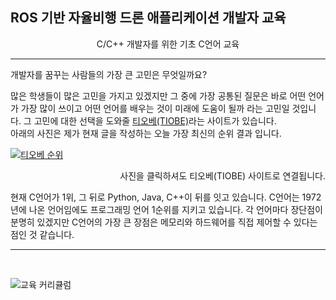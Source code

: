 ## ROS 기반 자율비행 드론 애플리케이션 개발자 교육
<div style="text-align: center">


C/C++ 개발자를 위한 기초 C언어 교육


</div>

---
개발자를 꿈꾸는 사람들의 가장 큰 고민은 무엇일까요?  

많은 학생들이 많은 고민을 가지고 있겠지만 그 중에 가장 공통된 질문은 바로 어떤 언어가 가장 많이 쓰이고 어떤 언어를 배우는 것이 미래에 도움이 될까 라는 고민일 것입니다. 그 고민에 대한 선택을 도와줄 [티오베(TIOBE)](https://www.tiobe.com/tiobe-index/)라는 사이트가 있습니다.  
아래의 사진은 제가 현재 글을 작성하는 오늘 가장 최신의 순위 결과 입니다.

[![티오베 순위](https://user-images.githubusercontent.com/84114844/118231463-23167580-b4ca-11eb-87a6-b6343242fe6b.JPG)](https://www.tiobe.com/tiobe-index/)
<p align = "right">
사진을 클릭하셔도 티오베(TIOBE) 사이트로 연결됩니다.
</p>

현재 C언어가 1위, 그 뒤로 Python, Java, C++이 뒤를 잇고 있습니다. C언어는 1972년에 나온 언어임에도 프로그래밍 언어 1순위를 지키고 있습니다. 각 언어마다 장단점이 분명히 있겠지만 C언어의 가장 큰 장점은 메모리와 하드웨어를 직접 제어할 수 있다는 점인 것 같습니다. 

---

<br>

![교육 커리큘럼](https://user-images.githubusercontent.com/84114844/118202665-5be82780-b495-11eb-8a3b-e72453f9eb8d.jpg)


